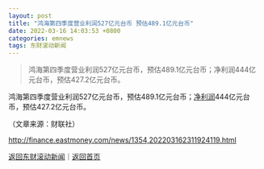 ```yaml
---
layout: post
title: "鸿海第四季度营业利润527亿元台币 预估489.1亿元台币"
date: 2022-03-16 14:03:53 +0800
categories: emnews
tags: 东财滚动新闻
---
```

> 鸿海第四季度营业利润527亿元台币，预估489.1亿元台币；净利润444亿元台币，预估427.2亿元台币。

<p>鸿海第四季度营业利润527亿元台币，预估489.1亿元台币；<span id="Info.3324"><a href="http://data.eastmoney.com/bbsj/" class="infokey">净利润</a></span>444亿元台币，预估427.2亿元台币。 </p><p class="em_media">（文章来源：财联社）</p>

<http://finance.eastmoney.com/news/1354,202203162311924119.html>

[返回东财滚动新闻](//finews.withounder.com/emnews/)｜[返回首页](//finews.withounder.com/)